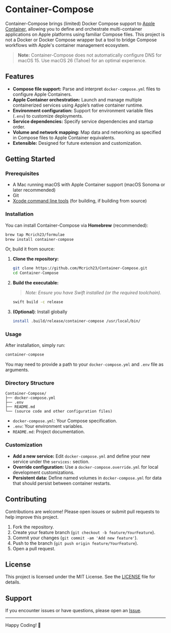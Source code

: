 # Container-Compose

Container-Compose brings (limited) Docker Compose support to [Apple Container](https://github.com/apple/container), allowing you to define and orchestrate multi-container applications on Apple platforms using familiar Compose files. This project is not a Docker or Docker Compose wrapper but a tool to bridge Compose workflows with Apple's container management ecosystem.

> **Note:** Container-Compose does not automatically configure DNS for macOS 15. Use macOS 26 (Tahoe) for an optimal experience.

## Features

- **Compose file support:** Parse and interpret `docker-compose.yml` files to configure Apple Containers.
- **Apple Container orchestration:** Launch and manage multiple containerized services using Apple’s native container runtime.
- **Environment configuration:** Support for environment variable files (`.env`) to customize deployments.
- **Service dependencies:** Specify service dependencies and startup order.
- **Volume and network mapping:** Map data and networking as specified in Compose files to Apple Container equivalents.
- **Extensible:** Designed for future extension and customization.

## Getting Started

### Prerequisites

- A Mac running macOS with Apple Container support (macOS Sonoma or later recommended)
- Git
- [Xcode command line tools](https://developer.apple.com/xcode/resources/) (for building, if building from source)

### Installation

You can install Container-Compose via **Homebrew** (recommended):

```sh
brew tap Mcrich23/formulae
brew install container-compose
````

Or, build it from source:

1. **Clone the repository:**

   ```sh
   git clone https://github.com/Mcrich23/Container-Compose.git
   cd Container-Compose
   ```

2. **Build the executable:**

   > *Note: Ensure you have Swift installed (or the required toolchain).*

   ```sh
   swift build -c release
   ```

3. **(Optional)**: Install globally

   ```sh
   install .build/release/container-compose /usr/local/bin/
   ```

### Usage

After installation, simply run:

```sh
container-compose
```

You may need to provide a path to your `docker-compose.yml` and `.env` file as arguments.

### Directory Structure

```
Container-Compose/
├── docker-compose.yml
├── .env
├── README.md
└── (source code and other configuration files)
```

* `docker-compose.yml`: Your Compose specification.
* `.env`: Your environment variables.
* `README.md`: Project documentation.

### Customization

* **Add a new service:** Edit `docker-compose.yml` and define your new service under the `services:` section.
* **Override configuration:** Use a `docker-compose.override.yml` for local development customizations.
* **Persistent data:** Define named volumes in `docker-compose.yml` for data that should persist between container restarts.

## Contributing

Contributions are welcome! Please open issues or submit pull requests to help improve this project.

1. Fork the repository.
2. Create your feature branch (`git checkout -b feature/YourFeature`).
3. Commit your changes (`git commit -am 'Add new feature'`).
4. Push to the branch (`git push origin feature/YourFeature`).
5. Open a pull request.

## License

This project is licensed under the MIT License. See the [LICENSE](LICENSE) file for details.

## Support

If you encounter issues or have questions, please open an [Issue](https://github.com/Mcrich23/Container-Compose/issues).

---

Happy Coding! 🚀
